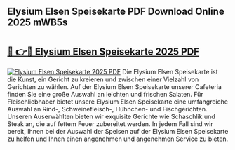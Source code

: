 ## Elysium Elsen Speisekarte PDF Download Online 2025 mWB5s

# <h2><a href="http://gc9n3sn.nevu.top/?p=Elysium+Elsen+Speisekarte">🔗 👉🔴 Elysium Elsen Speisekarte 2025 PDF</a></h2>

[![Elysium Elsen Speisekarte 2025 PDF](https://i.imgur.com/dBaPXMq.png)](http://gc9n3sn.nevu.top/?p=Elysium+Elsen+Speisekarte)
Die Elysium Elsen Speisekarte ist die Kunst, ein Gericht zu kreieren und zwischen einer Vielzahl von Gerichten zu wählen. Auf der Elysium Elsen Speisekarte unserer Cafeteria finden Sie eine große Auswahl an leichten und frischen Salaten. Für Fleischliebhaber bietet unsere Elysium Elsen Speisekarte eine umfangreiche Auswahl an Rind-, Schweinefleisch-, Hühnchen- und Fischgerichten. Unseren Auserwählten bieten wir exquisite Gerichte wie Schaschlik und Steak an, die auf fettem Feuer zubereitet werden. In jedem Fall sind wir bereit, Ihnen bei der Auswahl der Speisen auf der Elysium Elsen Speisekarte zu helfen und Ihnen einen angenehmen und angenehmen Service zu bieten.
